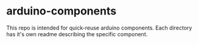 # arduino-components

This repo is intended for quick-reuse arduino components. Each directory has it's own readme describing the specific component.